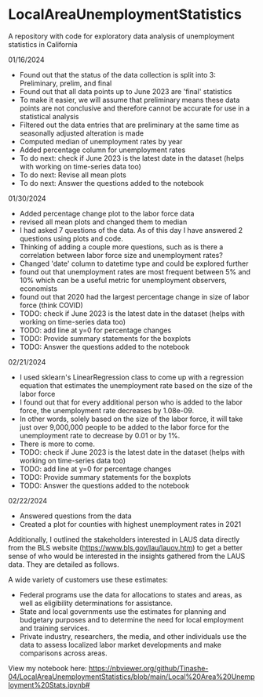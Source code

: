 # LocalAreaUnemploymentStatistics
A repository with code for exploratory data analysis of unemployment statistics in California

01/16/2024

- Found out that the status of the data collection is split into 3: Preliminary, prelim, and final
- Found out that all data points up to June 2023 are 'final' statistics
- To make it easier, we will assume that preliminary means these data points are not conclusive and therefore cannot be accurate for use in a statistical analysis
- Filtered out the data entries that are preliminary at the same time as seasonally adjusted alteration is made
- Computed median of unemployment rates by year
- Added percentage column for unemployment rates
- To do next: check if June 2023 is the latest date in the dataset (helps with working on time-series data too)
- To do next: Revise all mean plots
- To do next: Answer the questions added to the notebook

01/30/2024

- Added percentage change plot to the labor force data
- revised all mean plots and changed them to median
- I had asked 7 questions of the data. As of this day I have answered 2 questions using plots and code.
- Thinking of adding a couple more questions, such as is there a correlation between labor force size and unemployment rates?
- Changed 'date' column to datetime type and could be explored further
- found out that unemployment rates are most frequent between 5% and 10% which can be a useful metric for unemployment observers, economists
- found out that 2020 had the largest percentage change in size of labor force (think COVID)
- TODO: check if June 2023 is the latest date in the dataset (helps with working on time-series data too)
- TODO: add line at y=0 for percentage changes
- TODO: Provide summary statements for the boxplots
- TODO: Answer the questions added to the notebook

02/21/2024

- I used sklearn's LinearRegression class to come up with a regression equation that estimates the unemployment rate based on the size of the labor force
- I found out that for every additional person who is added to the labor force, the unemployment rate decreases by 1.08e-09.
- In other words, solely based on the size of the labor force, it will take just over 9,000,000 people to be added to the labor force for the unemployment rate to decrease by 0.01 or by 1%.
- There is more to come.
- TODO: check if June 2023 is the latest date in the dataset (helps with working on time-series data too)
- TODO: add line at y=0 for percentage changes
- TODO: Provide summary statements for the boxplots
- TODO: Answer the questions added to the notebook

02/22/2024

- Answered questions from the data
- Created a plot for counties with highest unemployment rates in 2021

Additionally, I outlined the stakeholders interested in LAUS data directly from the BLS website (https://www.bls.gov/lau/lauov.htm) to get a better sense of who would be interested in the insights gathered from the LAUS data. They are detailed as follows.

A wide variety of customers use these estimates:

- Federal programs use the data for allocations to states and areas, as well as eligibility determinations for assistance.
- State and local governments use the estimates for planning and budgetary purposes and to determine the need for local employment and training services.
- Private industry, researchers, the media, and other individuals use the data to assess localized labor market developments and make comparisons across areas.

View my notebook here: https://nbviewer.org/github/Tinashe-04/LocalAreaUnemploymentStatistics/blob/main/Local%20Area%20Unemployment%20Stats.ipynb#
